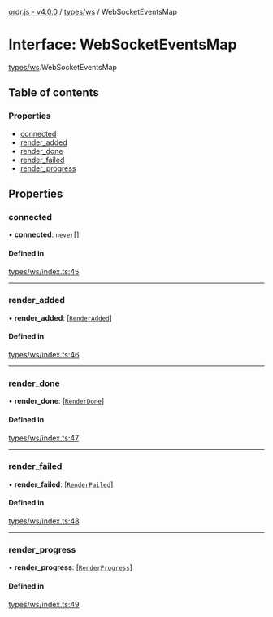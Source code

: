 [ordr.js - v4.0.0](../README.md) / [types/ws](../modules/types_ws.md) / WebSocketEventsMap

# Interface: WebSocketEventsMap

[types/ws](../modules/types_ws.md).WebSocketEventsMap

## Table of contents

### Properties

- [connected](types_ws.WebSocketEventsMap.md#connected)
- [render\_added](types_ws.WebSocketEventsMap.md#render_added)
- [render\_done](types_ws.WebSocketEventsMap.md#render_done)
- [render\_failed](types_ws.WebSocketEventsMap.md#render_failed)
- [render\_progress](types_ws.WebSocketEventsMap.md#render_progress)

## Properties

### connected

• **connected**: `never`[]

#### Defined in

[types/ws/index.ts:45](https://github.com/LockBlock-dev/ordr.js/blob/6ed11d0/src/types/ws/index.ts#L45)

___

### render\_added

• **render\_added**: [[`RenderAdded`](types_ws_events.RenderAdded.md)]

#### Defined in

[types/ws/index.ts:46](https://github.com/LockBlock-dev/ordr.js/blob/6ed11d0/src/types/ws/index.ts#L46)

___

### render\_done

• **render\_done**: [[`RenderDone`](types_ws_events.RenderDone.md)]

#### Defined in

[types/ws/index.ts:47](https://github.com/LockBlock-dev/ordr.js/blob/6ed11d0/src/types/ws/index.ts#L47)

___

### render\_failed

• **render\_failed**: [[`RenderFailed`](types_ws_events.RenderFailed.md)]

#### Defined in

[types/ws/index.ts:48](https://github.com/LockBlock-dev/ordr.js/blob/6ed11d0/src/types/ws/index.ts#L48)

___

### render\_progress

• **render\_progress**: [[`RenderProgress`](types_ws_events.RenderProgress.md)]

#### Defined in

[types/ws/index.ts:49](https://github.com/LockBlock-dev/ordr.js/blob/6ed11d0/src/types/ws/index.ts#L49)
